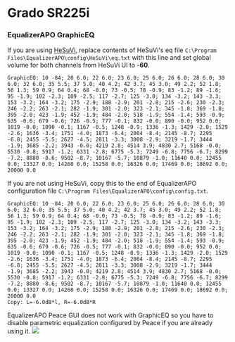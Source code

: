 # Grado SR225i
### EqualizerAPO GraphicEQ
If you are using [HeSuVi](https://sourceforge.net/projects/hesuvi/), replace contents of HeSuVi's eq file `C:\Program Files\EqualizerAPO\config\HeSuVi\eq.txt` with this line and set global volume for both channels from HeSuVi UI to **-60**.
```
GraphicEQ: 10 -84; 20 6.0; 22 6.0; 23 6.0; 25 6.0; 26 6.0; 28 6.0; 30 6.0; 32 6.0; 35 5.5; 37 5.0; 40 4.2; 42 3.7; 45 3.0; 49 2.2; 52 1.8; 56 1.3; 59 0.9; 64 0.4; 68 -0.0; 73 -0.5; 78 -0.9; 83 -1.2; 89 -1.6; 95 -1.9; 102 -2.3; 109 -2.5; 117 -2.7; 125 -3.0; 134 -3.2; 143 -3.3; 153 -3.2; 164 -3.2; 175 -2.9; 188 -2.9; 201 -2.8; 215 -2.6; 230 -2.3; 246 -2.2; 263 -2.1; 282 -1.9; 301 -2.0; 323 -2.1; 345 -1.8; 369 -1.8; 395 -2.0; 423 -1.9; 452 -1.9; 484 -2.0; 518 -1.9; 554 -1.4; 593 -0.9; 635 -0.6; 679 -0.6; 726 -0.5; 777 -0.1; 832 -0.0; 890 -0.0; 952 0.0; 1019 -0.0; 1090 -0.1; 1167 -0.5; 1248 -0.9; 1336 -1.3; 1429 -2.0; 1529 -2.6; 1636 -3.4; 1751 -4.0; 1873 -6.4; 2004 -8.4; 2145 -8.7; 2295 -6.8; 2455 -5.5; 2627 -4.5; 2811 -3.3; 3008 -2.9; 3219 -1.7; 3444 -1.9; 3685 -2.2; 3943 -0.0; 4219 2.8; 4514 3.9; 4830 2.7; 5168 -0.0; 5530 -0.8; 5917 -1.2; 6331 -2.8; 6775 -5.3; 7249 -6.8; 7756 -6.7; 8299 -7.2; 8880 -8.6; 9502 -8.7; 10167 -5.7; 10879 -1.0; 11640 0.0; 12455 0.0; 13327 0.0; 14260 0.0; 15258 0.0; 16326 0.0; 17469 0.0; 18692 0.0; 20000 0.0
```
If you are not using HeSuVi, copy this to the end of EqualizerAPO configuration file `C:\Program Files\EqualizerAPO\config\config.txt`.
```
GraphicEQ: 10 -84; 20 6.0; 22 6.0; 23 6.0; 25 6.0; 26 6.0; 28 6.0; 30 6.0; 32 6.0; 35 5.5; 37 5.0; 40 4.2; 42 3.7; 45 3.0; 49 2.2; 52 1.8; 56 1.3; 59 0.9; 64 0.4; 68 -0.0; 73 -0.5; 78 -0.9; 83 -1.2; 89 -1.6; 95 -1.9; 102 -2.3; 109 -2.5; 117 -2.7; 125 -3.0; 134 -3.2; 143 -3.3; 153 -3.2; 164 -3.2; 175 -2.9; 188 -2.9; 201 -2.8; 215 -2.6; 230 -2.3; 246 -2.2; 263 -2.1; 282 -1.9; 301 -2.0; 323 -2.1; 345 -1.8; 369 -1.8; 395 -2.0; 423 -1.9; 452 -1.9; 484 -2.0; 518 -1.9; 554 -1.4; 593 -0.9; 635 -0.6; 679 -0.6; 726 -0.5; 777 -0.1; 832 -0.0; 890 -0.0; 952 0.0; 1019 -0.0; 1090 -0.1; 1167 -0.5; 1248 -0.9; 1336 -1.3; 1429 -2.0; 1529 -2.6; 1636 -3.4; 1751 -4.0; 1873 -6.4; 2004 -8.4; 2145 -8.7; 2295 -6.8; 2455 -5.5; 2627 -4.5; 2811 -3.3; 3008 -2.9; 3219 -1.7; 3444 -1.9; 3685 -2.2; 3943 -0.0; 4219 2.8; 4514 3.9; 4830 2.7; 5168 -0.0; 5530 -0.8; 5917 -1.2; 6331 -2.8; 6775 -5.3; 7249 -6.8; 7756 -6.7; 8299 -7.2; 8880 -8.6; 9502 -8.7; 10167 -5.7; 10879 -1.0; 11640 0.0; 12455 0.0; 13327 0.0; 14260 0.0; 15258 0.0; 16326 0.0; 17469 0.0; 18692 0.0; 20000 0.0
Copy: L=-6.0dB*l, R=-6.0dB*R
```
EqualizerAPO Peace GUI does not work with GraphicEQ so you have to disable parametric equalization configured by Peace if you are already using it.
![](https://raw.githubusercontent.com/jaakkopasanen/AutoEq/master/results/Innerfidelity%202017/innerfidelity/onear/Grado%20SR225i/Grado%20SR225i.png)
